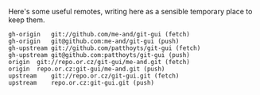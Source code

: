 Here's some useful remotes, writing here as a sensible temporary place to keep them.

```
gh-origin	git://github.com/me-and/git-gui (fetch)
gh-origin	git@github.com:me-and/git-gui (push)
gh-upstream	git://github.com/patthoyts/git-gui (fetch)
gh-upstream	git@github.com:patthoyts/git-gui (push)
origin	git://repo.or.cz/git-gui/me-and.git (fetch)
origin	repo.or.cz:git-gui/me-and.git (push)
upstream	git://repo.or.cz/git-gui.git (fetch)
upstream	repo.or.cz:git-gui.git (push)
```
